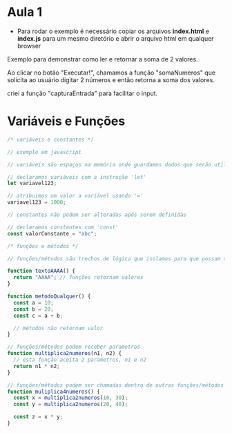 # Aula 1

* Para rodar o exemplo é necessário copiar os arquivos **index.html** e **index.js** para um mesmo diretório e abrir o arquivo html em qualquer browser

Exemplo para demonstrar como ler e retornar a soma de 2 valores.

Ao clicar no botão "Executar!", chamamos a função "somaNumeros" que solicita ao usuário digitar 2 números e então retorna a soma dos valores.

criei a função "capturaEntrada" para facilitar o input.

# Variáveis e Funções

```javascript
/* variáveis e constantes */

// exemplo em javascript

// variáveis são espaços na memória onde guardamos dados que serão utilizadas ao longo da execução do programa

// declaramos variáveis com a instrução 'let'
let variavel123;

// atribuimos um valor a variável usando '='
variavel123 = 1000;

// constantes não podem ser alteradas após serem definidas

// declaramos constantes com 'const'
const valorConstante = "abc";
```

```javascript
/* funções e métodos */

// funções/métodos são trechos de lógica que isolamos para que possam ser reutilizados em várias partes do programa

function textoAAAA() {
  return "AAAA"; // funções retornam valores
}

function metodoQualquer() {
  const a = 10;
  const b = 20;
  const c = a + b;

  // métodos não retornam valor
}

// funções/métodos podem receber parametros
function multiplica2numeros(n1, n2) {
  // esta função aceita 2 parametros, n1 e n2
  return n1 * n2;
}

// funções/métodos podem ser chamadas dentro de outras funções/métodos
function muliplica4numeros() {
  const x = multiplica2numeros(10, 30);
  const y = multiplica2numeros(20, 40);

  const z = x * y;
}
```
